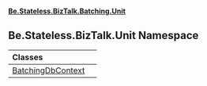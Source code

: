 #### [Be.Stateless.BizTalk.Batching.Unit](README.md 'README')

## Be.Stateless.BizTalk.Unit Namespace

| Classes | |
| :--- | :--- |
| [BatchingDbContext](BatchingDbContext.md 'Be.Stateless.BizTalk.Unit.BatchingDbContext') | |
